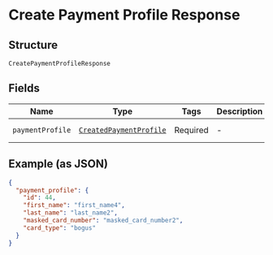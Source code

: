 
# Create Payment Profile Response

## Structure

`CreatePaymentProfileResponse`

## Fields

| Name | Type | Tags | Description | Getter | Setter |
|  --- | --- | --- | --- | --- | --- |
| `paymentProfile` | [`CreatedPaymentProfile`](../../doc/models/created-payment-profile.md) | Required | - | getPaymentProfile(): CreatedPaymentProfile | setPaymentProfile(CreatedPaymentProfile paymentProfile): void |

## Example (as JSON)

```json
{
  "payment_profile": {
    "id": 44,
    "first_name": "first_name4",
    "last_name": "last_name2",
    "masked_card_number": "masked_card_number2",
    "card_type": "bogus"
  }
}
```

